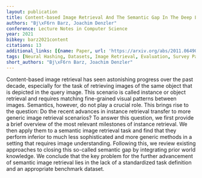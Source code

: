 ```yaml
---
layout: publication
title: Content-based Image Retrieval And The Semantic Gap In The Deep Learning Era
authors: "Bj\xF6rn Barz, Joachim Denzler"
conference: Lecture Notes in Computer Science
year: 2021
bibkey: barz2021content
citations: 13
additional_links: [{name: Paper, url: 'https://arxiv.org/abs/2011.06490'}]
tags: [Neural Hashing, Datasets, Image Retrieval, Evaluation, Survey Paper]
short_authors: "Bj\xF6rn Barz, Joachim Denzler"
---
```

Content-based image retrieval has seen astonishing progress over the past
decade, especially for the task of retrieving images of the same object that is
depicted in the query image. This scenario is called instance or object
retrieval and requires matching fine-grained visual patterns between images.
Semantics, however, do not play a crucial role. This brings rise to the
question: Do the recent advances in instance retrieval transfer to more generic
image retrieval scenarios? To answer this question, we first provide a brief
overview of the most relevant milestones of instance retrieval. We then apply
them to a semantic image retrieval task and find that they perform inferior to
much less sophisticated and more generic methods in a setting that requires
image understanding. Following this, we review existing approaches to closing
this so-called semantic gap by integrating prior world knowledge. We conclude
that the key problem for the further advancement of semantic image retrieval
lies in the lack of a standardized task definition and an appropriate benchmark
dataset.